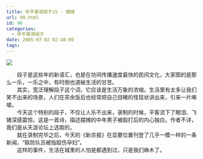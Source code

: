 ```yaml
---
title: 听平客讲段子15 - 摆摊
url: 90.html
id: 90
categories:
  - 听平客讲段子
date: 2005-07-02 02:48:00
tags:
---
```


![](https://antiwave.tech/wp-content/uploads/2020/01/05-07-02.gif)

　　段子是这些年的新语汇，也是在坊间传播速度最快的民间文化，大家图的是那么一乐，一乐之中，有时倒也道破生活的甘苦。  
　　其实，宽泛理解段子这个词，它应该是生活万象的浓缩。生活里有太多让我们笑不出来的场景，人们在茶余饭后也经常把自己目睹的怪现状讲出来，引来一片唏嘘。  
　　今天这个特别的段子，不仅让人乐不出来，录制的时候，平客流下了眼泪、飞猪深感震惊。这是一首诗，描述摆摊的中年男子被殴打后的内心独白。作者不详，我们是从天涯论坛上选取的。  
　　就在录制完毕之后，今天的《新京报》在显要位置刊登了几乎一模一样的一条新闻，“联防队员被指殴伤孕妇”。  
　　这样的事件，生活在城里的人怕是都遇到过，只是我们麻木了。